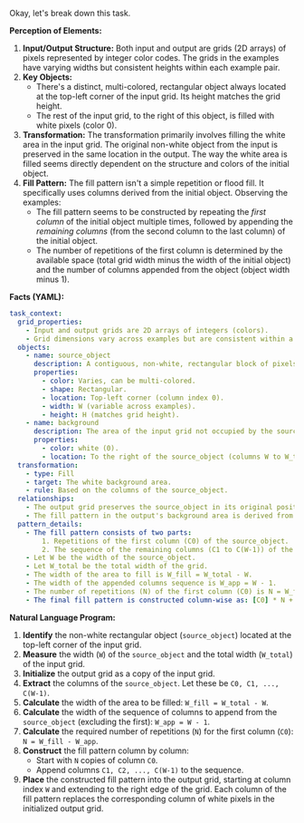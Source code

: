 Okay, let's break down this task.

**Perception of Elements:**

1.  **Input/Output Structure:** Both input and output are grids (2D arrays) of pixels represented by integer color codes. The grids in the examples have varying widths but consistent heights within each example pair.
2.  **Key Objects:**
    *   There's a distinct, multi-colored, rectangular object always located at the top-left corner of the input grid. Its height matches the grid height.
    *   The rest of the input grid, to the right of this object, is filled with white pixels (color 0).
3.  **Transformation:** The transformation primarily involves filling the white area in the input grid. The original non-white object from the input is preserved in the same location in the output. The way the white area is filled seems directly dependent on the structure and colors of the initial object.
4.  **Fill Pattern:** The fill pattern isn't a simple repetition or flood fill. It specifically uses columns derived from the initial object. Observing the examples:
    *   The fill pattern seems to be constructed by repeating the *first column* of the initial object multiple times, followed by appending the *remaining columns* (from the second column to the last column) of the initial object.
    *   The number of repetitions of the first column is determined by the available space (total grid width minus the width of the initial object) and the number of columns appended from the object (object width minus 1).

**Facts (YAML):**


```yaml
task_context:
  grid_properties:
    - Input and output grids are 2D arrays of integers (colors).
    - Grid dimensions vary across examples but are consistent within a pair (input height = output height, input width = output width).
  objects:
    - name: source_object
      description: A contiguous, non-white, rectangular block of pixels located at the top-left corner of the input grid. Its height spans the full grid height.
      properties:
        - color: Varies, can be multi-colored.
        - shape: Rectangular.
        - location: Top-left corner (column index 0).
        - width: W (variable across examples).
        - height: H (matches grid height).
    - name: background
      description: The area of the input grid not occupied by the source_object.
      properties:
        - color: white (0).
        - location: To the right of the source_object (columns W to W_total - 1).
  transformation:
    - type: Fill
    - target: The white background area.
    - rule: Based on the columns of the source_object.
  relationships:
    - The output grid preserves the source_object in its original position.
    - The fill pattern in the output's background area is derived from the columns of the source_object.
  pattern_details:
    - The fill pattern consists of two parts:
        1. Repetitions of the first column (C0) of the source_object.
        2. The sequence of the remaining columns (C1 to C(W-1)) of the source_object.
    - Let W be the width of the source_object.
    - Let W_total be the total width of the grid.
    - The width of the area to fill is W_fill = W_total - W.
    - The width of the appended columns sequence is W_app = W - 1.
    - The number of repetitions (N) of the first column (C0) is N = W_fill - W_app.
    - The final fill pattern is constructed column-wise as: [C0] * N + [C1, C2, ..., C(W-1)].

```


**Natural Language Program:**

1.  **Identify** the non-white rectangular object (`source_object`) located at the top-left corner of the input grid.
2.  **Measure** the width (`W`) of the `source_object` and the total width (`W_total`) of the input grid.
3.  **Initialize** the output grid as a copy of the input grid.
4.  **Extract** the columns of the `source_object`. Let these be `C0, C1, ..., C(W-1)`.
5.  **Calculate** the width of the area to be filled: `W_fill = W_total - W`.
6.  **Calculate** the width of the sequence of columns to append from the `source_object` (excluding the first): `W_app = W - 1`.
7.  **Calculate** the required number of repetitions (`N`) for the first column (`C0`): `N = W_fill - W_app`.
8.  **Construct** the fill pattern column by column:
    *   Start with `N` copies of column `C0`.
    *   Append columns `C1, C2, ..., C(W-1)` to the sequence.
9.  **Place** the constructed fill pattern into the output grid, starting at column index `W` and extending to the right edge of the grid. Each column of the fill pattern replaces the corresponding column of white pixels in the initialized output grid.